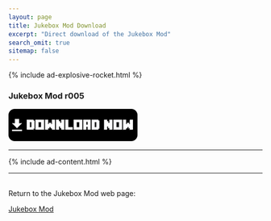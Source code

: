 ```yaml
---
layout: page
title: Jukebox Mod Download
excerpt: "Direct download of the Jukebox Mod"
search_omit: true
sitemap: false
---
```


{% include ad-explosive-rocket.html %}

### Jukebox Mod r005

<a href="https://github.com/Desno365/Jukebox-Mod/releases/download/r005/Jukebox_Mod_r005_Desno365.modpkg">
	<img alt="Download now"
		src="/images/download-now.png" />
</a>

---

{% include ad-content.html %}

---

<br>Return to the Jukebox Mod web page:

<div markdown="0"><a href="{{ site.url }}/minecraft/jukebox-mod/#downloads" class="btn">Jukebox Mod</a></div>


